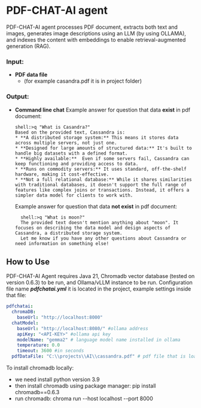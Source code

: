 # PDF-CHAT-AI agent

PDF-CHAT-AI agent processes PDF document, extracts both text and images, generates image descriptions using an LLM (by using OLLAMA), 
and indexes the content with embeddings to enable retrieval-augmented generation (RAG).

### Input:
- **PDF data file**
    - (for example casandra.pdf it is in project folder)

### Output:
- **Command line chat**
   Example answer for question that data **exist** in pdf document:

      shell:>q "What is Casandra?"
      Based on the provided text, Cassandra is:
      * **A distributed storage system:** This means it stores data across multiple servers, not just one.
      * **Designed for large amounts of structured data:** It's built to handle big datasets with a defined format.
      * **Highly available:**  Even if some servers fail, Cassandra can keep functioning and providing access to data.
      * **Runs on commodity servers:** It uses standard, off-the-shelf hardware, making it cost-effective.
      * **Not a full relational database:** While it shares similarities with traditional databases, it doesn't support the full range of features like complex joins or transactions. Instead, it offers a simpler data model for clients to work with.
   
   Example answer for question that data **not exist** in pdf document:

        shell:>q "What is moon?"
        The provided text doesn't mention anything about "moon". It focuses on describing the data model and design aspects of Cassandra, a distributed storage system.
        Let me know if you have any other questions about Cassandra or need information on something else! 

## How to Use

PDF-CHAT-AI Agent requires Java 21, Chromadb vector database (tested on version 0.6.3) to be run, and Ollama/vLLM instance to be run.
Configuration file name ***pdfchatai.yml*** it is located in the project, example settings inside that file:
```yml
pdfchatai:
  chromaDB:
    baseUrl: "http://localhost:8000"
  chatModel:
    baseUrl: "http://localhost:8080/" #ollama address
    apiKey: "<API-KEY>" #ollama api key
    modelName: "gemma2" # language model name installed in ollama
    temperature: 0.0
    timeout: 3600 #in seconds
  pdfDataFile: "C:\\projects\\AI\\cassandra.pdf" # pdf file that is loaded to the chromadb vector database
```

To install chromadb locally:
- we need install python version 3.9
- then install chromadb using package manager: pip install chromadb==0.6.3
- run chromadb: chroma run --host localhost --port 8000
